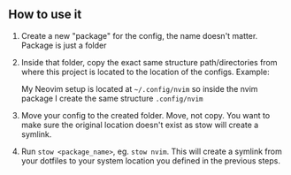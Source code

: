 ## How to use it
1. Create a new "package" for the config, the name doesn't matter. Package is just a folder
2. Inside that folder, copy the exact same structure path/directories from where this project is located to the location of the configs. Example:
    
    My Neovim setup is located at `~/.config/nvim` so inside the nvim package I create the same structure `.config/nvim`
3. Move your config to the created folder. Move, not copy. You want to make sure the original location doesn't exist as stow will create a symlink.
4. Run `stow <package_name>`, eg. `stow nvim`. This will create a symlink from your dotfiles to your system location you defined in the previous steps.
